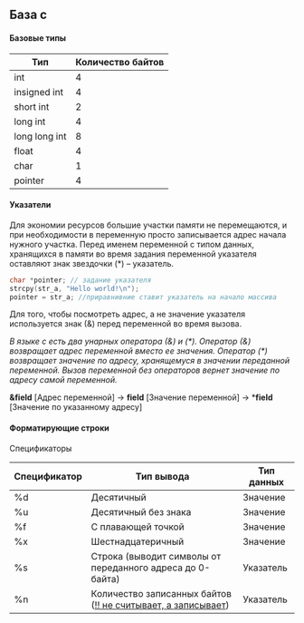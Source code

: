 ## База c

#### Базовые типы

| Тип           | Количество байтов |
| ------------- | ----------------- |
| int           | 4                 |
| insigned int  | 4                 |
| short int     | 2                 |
| long int      | 4                 |
| long long int | 8                 |
| float         | 4                 |
| char          | 1                 |
| pointer       | 4                 |


#### Указатели

Для экономии ресурсов большие участки памяти не перемещаются, и при необходимости в переменную просто записывается адрес начала нужного участка. Перед именем переменной с типом данных, хранящихся в памяти во время задания переменной указателя оставляют знак звездочки (*) – указатель.

```c
char *pointer; // задание указателя
strcpy(str_a, "Hello world!\n");
pointer = str_a; //приравнивние ставит указатель на начало массива
```

Для того, чтобы посмотреть адрес, а не значение указателя используется знак (&) перед переменной во время вызова.

*В языке c есть два унарных оператора (&) и (\*).  Оператор (&) возвращает адрес переменной вместо ее значения. Оператор (\*) возвращает значение по адресу, хранящемуся в значении переданной переменной. Вызов переменной без операторов вернет значение по адресу самой переменной.*

**&field** [Адрес переменной] → **field** [Значение переменной] → ***field** [Значение по указанному адресу]

#### Форматирующие строки

Спецификаторы

| Спецификатор | Тип вывода                                                   | Тип данных |
| :----------- | ------------------------------------------------------------ | ---------- |
| %d           | Десятичный                                                   | Значение   |
| %u           | Десятичный без знака                                         | Значение   |
| %f           | С плавающей точкой                                           | Значение   |
| %x           | Шестнадцатеричный                                            | Значение   |
| %s           | Строка (выводит символы от переданного адреса до 0-байта)    | Указатель  |
| %n           | Количество записанных байтов (<u>!! не считывает, а записывает</u>) | Указатель  |

